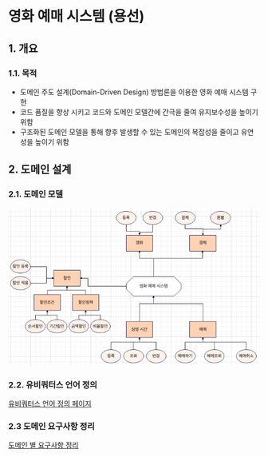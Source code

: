 # 영화 예매 시스템 (용선)
## 1. 개요
### 1.1. 목적
- 도메인 주도 설계(Domain-Driven Design) 방법론을 이용한 영화 예매 시스템 구현
- 코드 품질을 향상 시키고 코드와 도메인 모델간에 간극을 줄여 유지보수성을 높이기 위함
- 구조화된 도메인 모델을 통해 향후 발생할 수 있는 도메인의 복잡성을 줄이고 유연성을 높이기 위함


## 2. 도메인 설계
### 2.1. 도메인 모델
![img.png](images/img.png)
### 2.2. 유비쿼터스 언어 정의	
[유비쿼터스 언어 정의 페이지](https://github.com/dldydtjs2965/Yongseon-movie-project/wiki/%EC%9C%A0%EB%B9%84-%EC%BF%BC%ED%84%B0%EC%8A%A4-%EC%96%B8%EC%96%B4-%EC%A0%95%EB%A6%AC#%EC%98%81%ED%99%94movie)
### 2.3 도메인 요구사항 정리
[도메인 별 요구사항 정리](https://github.com/dldydtjs2965/Yongseon-movie-project/wiki/%EB%8F%84%EB%A9%94%EC%9D%B8-%EB%B3%84-%EC%9A%94%EA%B5%AC-%EC%82%AC%ED%95%AD-%EC%A0%95%EB%A6%AC#%ED%95%A0%EC%9D%B8discout)

